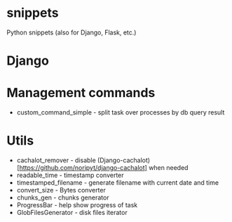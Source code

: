 # snippets
Python snippets (also for Django, Flask, etc.)

# Django

# Management commands
* custom_command_simple - split task over processes by db query result

# Utils
* cachalot_remover - disable (Django-cachalot)[https://github.com/noripyt/django-cachalot] when needed
* readable_time - timestamp converter
* timestamped_filename - generate filename with current date and time
* convert_size - Bytes converter
* chunks_gen - chunks generator
* ProgressBar - help show progress of task
* GlobFilesGenerator - disk files iterator
